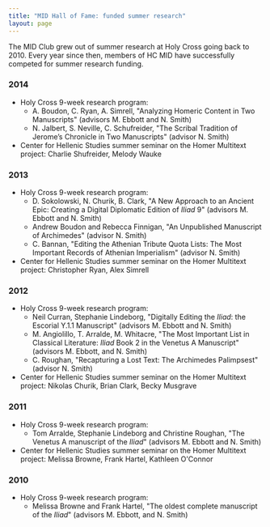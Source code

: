 ```yaml
---
title: "MID Hall of Fame: funded summer research"
layout: page
---
```



The MID Club grew out of summer research at Holy Cross going back to 2010.  Every year since then,  members of HC MID have successfully competed for summer research funding.

### 2014 ###

- Holy Cross 9-week research program:
    -   A. Boudon, C. Ryan, A. Simrell,  "Analyzing Homeric Content in Two Manuscripts"  (advisors M. Ebbott and N. Smith)
    -   N. Jalbert, S. Neville, C. Schufreider, "The Scribal Tradition of Jerome’s Chronicle in Two Manuscripts" (advisor N. Smith)
- Center for Hellenic Studies summer seminar on the Homer Multitext project:  Charlie Shufreider, Melody Wauke



### 2013 ###

- Holy Cross 9-week research program:
    - D. Sokolowski, N. Churik, B. Clark, "A New Approach to an Ancient Epic: Creating a Digital Diplomatic Edition of *Iliad* 9"  (advisors M. Ebbott and N. Smith)
    - Andrew Boudon and Rebecca Finnigan, "An Unpublished Manuscript of Archimedes" (advisor N. Smith)
    - C. Bannan, "Editing the Athenian Tribute Quota Lists: The Most Important Records of Athenian Imperialism" (advisor N. Smith)
- Center for Hellenic Studies summer seminar on the Homer Multitext project:   Christopher Ryan, Alex Simrell


### 2012 ###

- Holy Cross 9-week research program:
    - Neil Curran, Stephanie Lindeborg, "Digitally Editing the *Iliad*: the Escorial Υ.1.1 Manuscript"  (advisors M. Ebbott and N. Smith)
    -  M. Angiolillo, T. Arralde, M. Whitacre, "The Most Important List in Classical Literature: *Iliad* Book 2 in the
Venetus A Manuscript"  (advisors M. Ebbott, and N. Smith)
    - C. Roughan, "Recapturing a Lost Text: The Archimedes Palimpsest" (advisor N. Smith) 
- Center for Hellenic Studies summer seminar on the Homer Multitext project:   Nikolas Churik, Brian Clark, Becky Musgrave
    

### 2011

- Holy Cross 9-week research program:
    - Tom Arralde, Stephanie Lindeborg and Christine Roughan, "The Venetus A manuscript of the *Iliad*"  (advisors M. Ebbott and N. Smith)
- Center for Hellenic Studies summer seminar on the Homer Multitext project:   Melissa Browne, Frank Hartel, Kathleen O'Connor


### 2010 ###

- Holy Cross 9-week research program:
    - Melissa Browne and Frank Hartel, "The oldest complete manuscript of the *Iliad*" (advisors M. Ebbott, and N. Smith)
